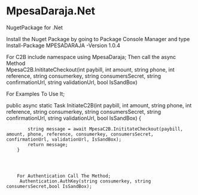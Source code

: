 # MpesaDaraja.Net
NugetPackage for .Net

Install the Nuget Package by going to Package Console Manager and type
Install-Package MPESADARAJA -Version 1.0.4

For C2B 
include namespace
using MpesaDaraja;
Then call the async Method  
MpesaC2B.InititateCheckout(int paybill, int amount, string phone, int reference, string consumerkey, string consumersSecret, string confirmationUrl, string validationUrl, bool IsSandBox)

For Examples To Use It;

  public  async static Task<string> InitiateC2B(int paybill, int amount, string phone, int reference, string consumerkey, string consumersSecret, string confirmationUrl, string validationUrl, bool IsSandBox)
        {
           
            string message = await MpesaC2B.InititateCheckout(paybill, amount, phone, reference, consumerkey, consumersSecret, confirmationUrl, validationUrl, IsSandBox);
            return message;
        }
        
        
        
        
        For Authentication Call The Method;
         Authentication.AuthKey(string consumerkey, string consumersSecret,bool IsSandBox);
